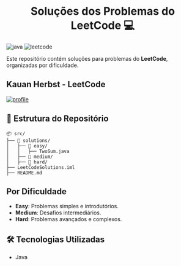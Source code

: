 [PROFILE_LEET_CODE__BADGE]: https://img.shields.io/badge/Visite_o_Perfil-000?style=for-the-badge&logo=code
[LEET_CODE__BADGE]: https://img.shields.io/badge/-LeetCode-FFA126?style=for-the-badge&logo=LeetCode&logoColor=black
[JAVA_BADGE]: https://img.shields.io/badge/java-%23ED8B10.svg?style=for-the-badge&logo=openjdk&logoColor=white

<h1 align="center" style="font-weight: bold;">Soluções dos Problemas do LeetCode 💻</h1>

![java][JAVA_BADGE]
![leetcode][LEET_CODE__BADGE]

Este repositório contém soluções para problemas do **LeetCode**, organizadas por dificuldade.

## Kauan Herbst - LeetCode
[![profile][PROFILE_LEET_CODE__BADGE]](https://leetcode.com/u/kauanherbst/)


## **📂 Estrutura do Repositório**

```
📦 src/
├── 📂 solutions/
│   ├── 📂 easy/
│   │   ├── TwoSum.java
│   ├── 📂 medium/
│   ├── 📂 hard/
├── LeetCodeSolutions.iml
├── README.md
```


## **Por Dificuldade**
- **Easy**: Problemas simples e introdutórios.
- **Medium**: Desafios intermediários.
- **Hard**: Problemas avançados e complexos.

## **🛠️ Tecnologias Utilizadas**
- Java